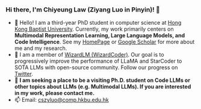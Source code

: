 ### Hi there, I'm Chiyeung Law (Ziyang Luo in Pinyin)! 👋

- 🔭 Hello! I am a third-year PhD student in computer science at [Hong Kong Baptist University](https://www.hkbu.edu.hk/). Currently, my work primarily centers on **Multimodal Representation Learning, Large Language Models, and Code Intelligence**. See my [HomePage](https://chiyeunglaw.github.io/) or [Google Scholar](https://scholar.google.com/citations?hl=en&user=VI8NeJEAAAAJ&scilu=&scisig=AMD79ooAAAAAYMxBgnK7-PSdKhN-kFGySA7spa0QvNeW&gmla=AJsN-F4V5zVUeu6rTTWvE8PpY6M4iw95YCKPXt5NWqsXf5IciUgulOtAZOnsaDhSAH_lVmNmjwT2_cC7zWB6CRW5VTa5SGglj22ioALIJecqjCQTc7Bg6gc&sciund=10080338056986852116) for more about me and my research.
- 🌱 I am a member of [WizardLM (WizardCoder)](https://twitter.com/WizardLM_AI). Our goal is to progressively improve the performance of LLaMA and StarCoder to SOTA LLMs with open-source community. Follow our progress on [Twitter](https://twitter.com/WizardLM_AI).
- 🤔 **I am seeking a place to be a visiting Ph.D. student on Code LLMs or other topics about LLMs (e.g. Multimodal LLMs). If you are interested in my work, please contact me.**
- 📫 Email: [cszyluo@comp.hkbu.edu.hk](mailto:cszyluo@comp.hkbu.edu.hk)
